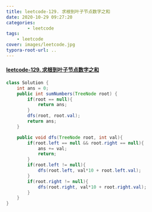 ```yaml
---
title: leetcode-129. 求根到叶子节点数字之和
date: 2020-10-29 09:27:20
categories: 
		- leetcode
tags: 
	- leetcode
cover: images/leetcode.jpg
typora-root-url: ..
---
```


#### [leetcode-129. 求根到叶子节点数字之和](https://leetcode-cn.com/problems/sum-root-to-leaf-numbers/)

```java
class Solution {
    int ans = 0;
    public int sumNumbers(TreeNode root) {
        if(root == null){
            return ans;
        }
        dfs(root, root.val);
        return ans;
    }

    public void dfs(TreeNode root, int val){
        if(root.left == null && root.right == null){
            ans += val;
            return;
        }
        if(root.left != null){
            dfs(root.left, val*10 + root.left.val);
        }
        if(root.right != null){
            dfs(root.right, val*10 + root.right.val);
        }
    }
}
```

